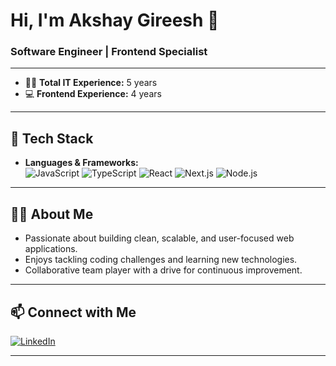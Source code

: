 # Hi, I'm Akshay Gireesh 👋

### Software Engineer | Frontend Specialist

---

- 🧑‍💻 **Total IT Experience:** 5 years
- 💻 **Frontend Experience:** 4 years

---

## 🚀 Tech Stack

- **Languages & Frameworks:**  
  ![JavaScript](https://img.shields.io/badge/-JavaScript-black?logo=javascript&logoColor=F7DF1E)
  ![TypeScript](https://img.shields.io/badge/-TypeScript-black?logo=typescript&logoColor=3178C6)
  ![React](https://img.shields.io/badge/-React-black?logo=react&logoColor=61DAFB)
  ![Next.js](https://img.shields.io/badge/-Next.js-black?logo=next.js&logoColor=white)
  ![Node.js](https://img.shields.io/badge/-Node.js-black?logo=node.js&logoColor=339933)

---

## 👨‍💻 About Me

- Passionate about building clean, scalable, and user-focused web applications.
- Enjoys tackling coding challenges and learning new technologies.
- Collaborative team player with a drive for continuous improvement.

---

## 📫 Connect with Me

[![LinkedIn](https://img.shields.io/badge/-LinkedIn-blue?logo=linkedin&logoColor=white)](https://www.linkedin.com/in/akshay-gireesh-48700613b?utm_source=share&utm_campaign=share_via&utm_content=profile&utm_medium=android_app)

---

<!--
**akshaygireesh3884/akshaygireesh3884** is a ✨ special ✨ repository because its README.md (this file) appears on your GitHub profile.
-->
